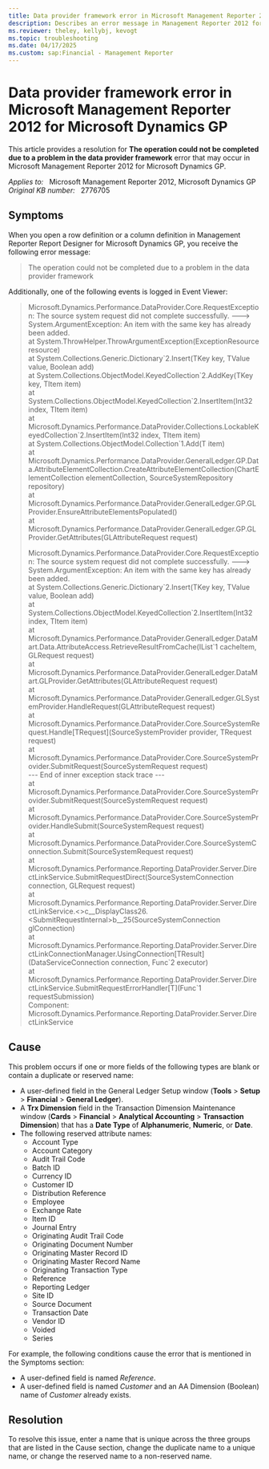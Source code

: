 ```yaml
---
title: Data provider framework error in Microsoft Management Reporter 2012 for Dynamics GP
description: Describes an error message in Management Reporter 2012 for Dynamics GP. Provides a resolution.
ms.reviewer: theley, kellybj, kevogt
ms.topic: troubleshooting
ms.date: 04/17/2025
ms.custom: sap:Financial - Management Reporter
---
```

# Data provider framework error in Microsoft Management Reporter 2012 for Microsoft Dynamics GP

This article provides a resolution for **The operation could not be completed due to a problem in the data provider framework** error that may occur in Microsoft Management Reporter 2012 for Microsoft Dynamics GP.

_Applies to:_ &nbsp; Microsoft Management Reporter 2012, Microsoft Dynamics GP  
_Original KB number:_ &nbsp; 2776705

## Symptoms

When you open a row definition or a column definition in Management Reporter Report Designer for Microsoft Dynamics GP, you receive the following error message:

> The operation could not be completed due to a problem in the data provider framework

Additionally, one of the following events is logged in Event Viewer:

> Microsoft.Dynamics.Performance.DataProvider.Core.RequestException: The source system request did not complete successfully. ---> System.ArgumentException: An item with the same key has already been added.  
 at System.ThrowHelper.ThrowArgumentException(ExceptionResource resource)  
 at System.Collections.Generic.Dictionary\`2.Insert(TKey key, TValue value, Boolean add)  
 at System.Collections.ObjectModel.KeyedCollection\`2.AddKey(TKey key, TItem item)  
 at System.Collections.ObjectModel.KeyedCollection\`2.InsertItem(Int32 index, TItem item)  
 at Microsoft.Dynamics.Performance.DataProvider.Collections.LockableKeyedCollection\`2.InsertItem(Int32 index, TItem item)  
 at System.Collections.ObjectModel.Collection\`1.Add(T item)  
 at Microsoft.Dynamics.Performance.DataProvider.GeneralLedger.GP.Data.AttributeElementCollection.CreateAttributeElementCollection(ChartElementCollection elementCollection, SourceSystemRepository repository)  
 at Microsoft.Dynamics.Performance.DataProvider.GeneralLedger.GP.GLProvider.EnsureAttributeElementsPopulated()  
 at Microsoft.Dynamics.Performance.DataProvider.GeneralLedger.GP.GLProvider.GetAttributes(GLAttributeRequest request)
>
> Microsoft.Dynamics.Performance.DataProvider.Core.RequestException: The source system request did not complete successfully. ---> System.ArgumentException: An item with the same key has already been added.  
at System.Collections.Generic.Dictionary\`2.Insert(TKey key, TValue value, Boolean add)  
at System.Collections.ObjectModel.KeyedCollection\`2.InsertItem(Int32 index, TItem item)  
at Microsoft.Dynamics.Performance.DataProvider.GeneralLedger.DataMart.Data.AttributeAccess.RetrieveResultFromCache(IList\`1 cacheItem, GLRequest request)  
at Microsoft.Dynamics.Performance.DataProvider.GeneralLedger.DataMart.GLProvider.GetAttributes(GLAttributeRequest request)  
at Microsoft.Dynamics.Performance.DataProvider.GeneralLedger.GLSystemProvider.HandleRequest(GLAttributeRequest request)  
at Microsoft.Dynamics.Performance.DataProvider.Core.SourceSystemRequest.Handle[TRequest](SourceSystemProvider provider, TRequest request)  
at Microsoft.Dynamics.Performance.DataProvider.Core.SourceSystemProvider.SubmitRequest(SourceSystemRequest request)  
--- End of inner exception stack trace ---  
at Microsoft.Dynamics.Performance.DataProvider.Core.SourceSystemProvider.SubmitRequest(SourceSystemRequest request)  
at Microsoft.Dynamics.Performance.DataProvider.Core.SourceSystemProvider.HandleSubmit(SourceSystemRequest request)  
at Microsoft.Dynamics.Performance.DataProvider.Core.SourceSystemConnection.Submit(SourceSystemRequest request)  
at Microsoft.Dynamics.Performance.Reporting.DataProvider.Server.DirectLinkService.SubmitRequestDirect(SourceSystemConnection connection, GLRequest request)  
at Microsoft.Dynamics.Performance.Reporting.DataProvider.Server.DirectLinkService.<>c__DisplayClass26.\<SubmitRequestInternal>b__25(SourceSystemConnection glConnection)  
at Microsoft.Dynamics.Performance.Reporting.DataProvider.Server.DirectLinkConnectionManager.UsingConnection[TResult](DataServiceConnection connection, Func\`2 executor)  
at Microsoft.Dynamics.Performance.Reporting.DataProvider.Server.DirectLinkService.SubmitRequestErrorHandler[T](Func\`1 requestSubmission)  
Component: Microsoft.Dynamics.Performance.Reporting.DataProvider.Server.DirectLinkService

## Cause

This problem occurs if one or more fields of the following types are blank or contain a duplicate or reserved name:

- A user-defined field in the General Ledger Setup window (**Tools** > **Setup** > **Financial** > **General Ledger**).
- A **Trx Dimension** field in the Transaction Dimension Maintenance window (**Cards** > **Financial** > **Analytical Accounting** > **Transaction Dimension**) that has a **Date Type** of **Alphanumeric**, **Numeric**, or **Date**.
- The following reserved attribute names:
  - Account Type
  - Account Category
  - Audit Trail Code
  - Batch ID
  - Currency ID
  - Customer ID
  - Distribution Reference
  - Employee
  - Exchange Rate
  - Item ID
  - Journal Entry
  - Originating Audit Trail Code
  - Originating Document Number
  - Originating Master Record ID
  - Originating Master Record Name
  - Originating Transaction Type
  - Reference
  - Reporting Ledger
  - Site ID
  - Source Document
  - Transaction Date
  - Vendor ID
  - Voided
  - Series

For example, the following conditions cause the error that is mentioned in the Symptoms section:

- A user-defined field is named *Reference*.
- A user-defined field is named *Customer* and an AA Dimension (Boolean) name of *Customer* already exists.

## Resolution

To resolve this issue, enter a name that is unique across the three groups that are listed in the Cause section, change the duplicate name to a unique name, or change the reserved name to a non-reserved name.
